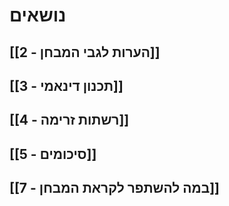 # נושאים

## [[2 - הערות לגבי המבחן]]
## [[3 - תכנון דינאמי]]
## [[4 - רשתות זרימה]]
## [[5 - סיכומים]]

## [[7 - במה להשתפר לקראת המבחן]]




